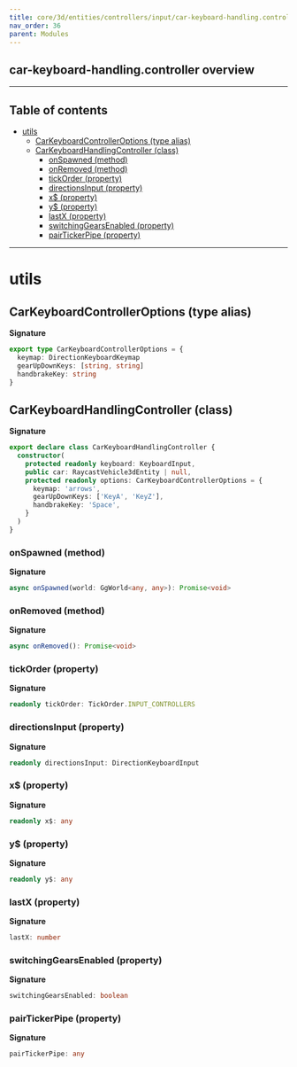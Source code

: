```yaml
---
title: core/3d/entities/controllers/input/car-keyboard-handling.controller.ts
nav_order: 36
parent: Modules
---
```


## car-keyboard-handling.controller overview

---

<h2 class="text-delta">Table of contents</h2>

- [utils](#utils)
  - [CarKeyboardControllerOptions (type alias)](#carkeyboardcontrolleroptions-type-alias)
  - [CarKeyboardHandlingController (class)](#carkeyboardhandlingcontroller-class)
    - [onSpawned (method)](#onspawned-method)
    - [onRemoved (method)](#onremoved-method)
    - [tickOrder (property)](#tickorder-property)
    - [directionsInput (property)](#directionsinput-property)
    - [x$ (property)](#x-property)
    - [y$ (property)](#y-property)
    - [lastX (property)](#lastx-property)
    - [switchingGearsEnabled (property)](#switchinggearsenabled-property)
    - [pairTickerPipe (property)](#pairtickerpipe-property)

---

# utils

## CarKeyboardControllerOptions (type alias)

**Signature**

```ts
export type CarKeyboardControllerOptions = {
  keymap: DirectionKeyboardKeymap
  gearUpDownKeys: [string, string]
  handbrakeKey: string
}
```

## CarKeyboardHandlingController (class)

**Signature**

```ts
export declare class CarKeyboardHandlingController {
  constructor(
    protected readonly keyboard: KeyboardInput,
    public car: RaycastVehicle3dEntity | null,
    protected readonly options: CarKeyboardControllerOptions = {
      keymap: 'arrows',
      gearUpDownKeys: ['KeyA', 'KeyZ'],
      handbrakeKey: 'Space',
    }
  )
}
```

### onSpawned (method)

**Signature**

```ts
async onSpawned(world: GgWorld<any, any>): Promise<void>
```

### onRemoved (method)

**Signature**

```ts
async onRemoved(): Promise<void>
```

### tickOrder (property)

**Signature**

```ts
readonly tickOrder: TickOrder.INPUT_CONTROLLERS
```

### directionsInput (property)

**Signature**

```ts
readonly directionsInput: DirectionKeyboardInput
```

### x$ (property)

**Signature**

```ts
readonly x$: any
```

### y$ (property)

**Signature**

```ts
readonly y$: any
```

### lastX (property)

**Signature**

```ts
lastX: number
```

### switchingGearsEnabled (property)

**Signature**

```ts
switchingGearsEnabled: boolean
```

### pairTickerPipe (property)

**Signature**

```ts
pairTickerPipe: any
```
